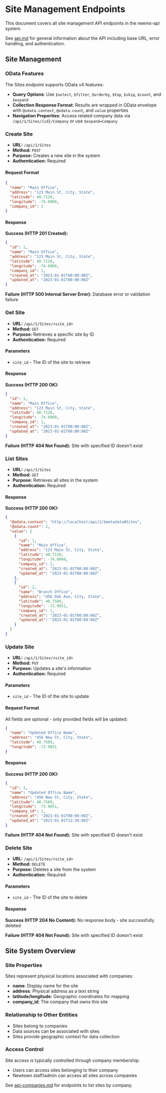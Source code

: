 # Site Management Endpoints

This document covers all site management API endpoints in the neems-api system.

See [api.md](api.md) for general information about the API including base URL, error handling, and authentication.

## Site Management

### OData Features

The Sites endpoint supports OData v4 features:

- **Query Options**: Use `$select`, `$filter`, `$orderby`, `$top`, `$skip`, `$count`, and `$expand`
- **Collection Response Format**: Results are wrapped in OData envelope with `@odata.context`, `@odata.count`, and `value` properties
- **Navigation Properties**: Access related company data via `/api/1/Sites/{id}/Company` or use `$expand=Company`

### Create Site

- **URL:** `/api/1/Sites`
- **Method:** `POST`
- **Purpose:** Creates a new site in the system
- **Authentication:** Required

#### Request Format

```json
{
  "name": "Main Office",
  "address": "123 Main St, City, State",
  "latitude": 40.7128,
  "longitude": -74.0060,
  "company_id": 1
}
```

#### Response

**Success (HTTP 201 Created):**
```json
{
  "id": 1,
  "name": "Main Office",
  "address": "123 Main St, City, State",
  "latitude": 40.7128,
  "longitude": -74.0060,
  "company_id": 1,
  "created_at": "2023-01-01T00:00:00Z",
  "updated_at": "2023-01-01T00:00:00Z"
}
```

**Failure (HTTP 500 Internal Server Error):**
Database error or validation failure

### Get Site

- **URL:** `/api/1/Sites/<site_id>`
- **Method:** `GET`
- **Purpose:** Retrieves a specific site by ID
- **Authentication:** Required

#### Parameters

- `site_id` - The ID of the site to retrieve

#### Response

**Success (HTTP 200 OK):**
```json
{
  "id": 1,
  "name": "Main Office",
  "address": "123 Main St, City, State",
  "latitude": 40.7128,
  "longitude": -74.0060,
  "company_id": 1,
  "created_at": "2023-01-01T00:00:00Z",
  "updated_at": "2023-01-01T00:00:00Z"
}
```

**Failure (HTTP 404 Not Found):**
Site with specified ID doesn't exist

### List Sites

- **URL:** `/api/1/Sites`
- **Method:** `GET`
- **Purpose:** Retrieves all sites in the system
- **Authentication:** Required

#### Response

**Success (HTTP 200 OK):**
```json
{
  "@odata.context": "http://localhost/api/1/$metadata#Sites",
  "@odata.count": 2,
  "value": [
    {
      "id": 1,
      "name": "Main Office",
      "address": "123 Main St, City, State",
      "latitude": 40.7128,
      "longitude": -74.0060,
      "company_id": 1,
      "created_at": "2023-01-01T00:00:00Z",
      "updated_at": "2023-01-01T00:00:00Z"
    },
    {
      "id": 2,
      "name": "Branch Office",
      "address": "456 Oak Ave, City, State",
      "latitude": 40.7589,
      "longitude": -73.9851,
      "company_id": 1,
      "created_at": "2023-01-01T00:00:00Z",
      "updated_at": "2023-01-01T00:00:00Z"
    }
  ]
}
```

### Update Site

- **URL:** `/api/1/Sites/<site_id>`
- **Method:** `PUT`
- **Purpose:** Updates a site's information
- **Authentication:** Required

#### Parameters

- `site_id` - The ID of the site to update

#### Request Format

All fields are optional - only provided fields will be updated:

```json
{
  "name": "Updated Office Name",
  "address": "456 New St, City, State",
  "latitude": 40.7589,
  "longitude": -73.9851
}
```

#### Response

**Success (HTTP 200 OK):**
```json
{
  "id": 1,
  "name": "Updated Office Name",
  "address": "456 New St, City, State",
  "latitude": 40.7589,
  "longitude": -73.9851,
  "company_id": 1,
  "created_at": "2023-01-01T00:00:00Z",
  "updated_at": "2023-01-01T12:30:00Z"
}
```

**Failure (HTTP 404 Not Found):**
Site with specified ID doesn't exist

### Delete Site

- **URL:** `/api/1/Sites/<site_id>`
- **Method:** `DELETE`
- **Purpose:** Deletes a site from the system
- **Authentication:** Required

#### Parameters

- `site_id` - The ID of the site to delete

#### Response

**Success (HTTP 204 No Content):**
No response body - site successfully deleted

**Failure (HTTP 404 Not Found):**
Site with specified ID doesn't exist

## Site System Overview

### Site Properties

Sites represent physical locations associated with companies:

- **name**: Display name for the site
- **address**: Physical address as a text string
- **latitude/longitude**: Geographic coordinates for mapping
- **company_id**: The company that owns this site

### Relationship to Other Entities

- Sites belong to companies
- Data sources can be associated with sites
- Sites provide geographic context for data collection

### Access Control

Site access is typically controlled through company membership:
- Users can access sites belonging to their company
- Newtown staff/admin can access all sites across companies

See [api-companies.md](api-companies.md) for endpoints to list sites by company.